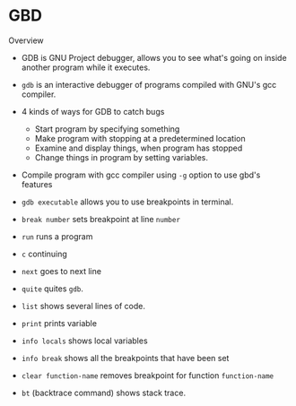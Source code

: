 # GBD

Overview
- GDB is GNU Project debugger, allows you to see what's going on inside another program while it executes.
- `gdb` is an interactive debugger of programs compiled with GNU's gcc compiler.
- 4 kinds of ways for GDB to catch bugs
  - Start program by specifying something
  - Make program with stopping at a predetermined location
  - Examine and display things, when program has stopped
  - Change things in program by setting variables.
- Compile program with gcc compiler using `-g` option to use gbd's features


- `gdb executable` allows you to use breakpoints in terminal.
- `break number` sets breakpoint at line `number`
- `run` runs a program
- `c` continuing
- `next` goes to next line
- `quite` quites `gdb`.
- `list` shows several lines of code.
- `print` prints variable
- `info locals` shows local variables
- `info break` shows all the breakpoints that have been set
- `clear function-name` removes breakpoint for function `function-name`
- `bt` (backtrace command) shows stack trace.
